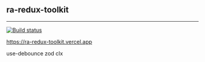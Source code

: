 ## ra-redux-toolkit

---

[![Build status](https://ci.appveyor.com/api/projects/status/1c7gh139uh9wo611?svg=true)](https://ci.appveyor.com/project/Liaksej/ra-forms-steps)


https://ra-redux-toolkit.vercel.app

use-debounce
zod
clx